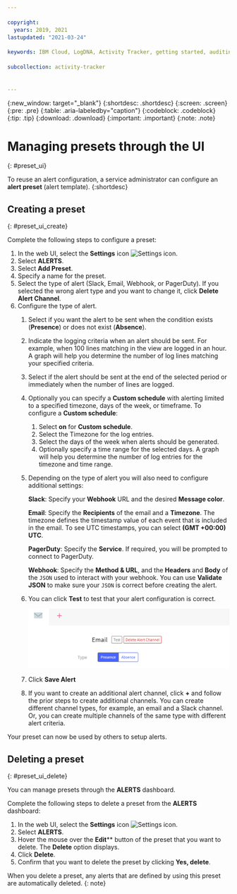 ```yaml
---

copyright:
  years: 2019, 2021
lastupdated: "2021-03-24"

keywords: IBM Cloud, LogDNA, Activity Tracker, getting started, auditing, alerts, presets

subcollection: activity-tracker


---
```


{:new_window: target="_blank"}
{:shortdesc: .shortdesc}
{:screen: .screen}
{:pre: .pre}
{:table: .aria-labeledby="caption"}
{:codeblock: .codeblock}
{:tip: .tip}
{:download: .download}
{:important: .important}
{:note: .note}

 
# Managing presets through the UI
{: #preset_ui}

To reuse an alert configuration, a service administrator can configure an **alert preset** (alert template).
{:shortdesc}

## Creating a preset
{: #preset_ui_create}

Complete the following steps to configure a preset:

1. In the web UI, select the **Settings** icon ![Settings icon](images/admin.png "Settings icon").
2. Select **ALERTS**.
3. Select **Add Preset**.
4. Specify a name for the preset.
5. Select the type of alert (Slack, Email, Webhook, or PagerDuty).  If you selected the wrong alert type and you want to change it, click **Delete Alert Channel**.
6. Configure the type of alert.
   1. Select if you want the alert to be sent when the condition exists (**Presence**) or does not exist (**Absence**).
   2. Indicate the logging criteria when an alert should be sent.  For example, when 100 lines matching in the view are logged in an hour.  A graph will help you determine the number of log lines matching your specified criteria.
   3. Select if the alert should be sent at the end of the selected period or immediately when the number of lines are logged.
   4. Optionally you can specify a **Custom schedule** with alerting limited to a specified timezone, days of the week, or timeframe. To configure a **Custom schedule**:
      1. Select **on** for **Custom schedule**.
      2. Select the Timezone for the log entries. 
      3. Select the days of the week when alerts should be generated.
      4. Optionally specify a time range for the selected days. A graph will help you determine the number of log entries for the timezone and time range.
   5. Depending on the type of alert you will also need to configure additional settings:

      **Slack**:  Specify your **Webhook** URL and the desired **Message color**.

      **Email**: Specify the **Recipients** of the email and a **Timezone**. The timezone defines the timestamp value of each event that is included in the email. To see UTC timestamps, you can select **(GMT +00:00) UTC**. 

      **PagerDuty**: Specify the **Service**.  If required, you will be prompted to connect to PagerDuty.

      **Webhook**: Specify the **Method & URL**, and the **Headers** and **Body** of the `JSON` used to interact with your webhook.  You can use **Validate JSON** to make sure your `JSON` is correct before creating the alert.

   6. You can click **Test** to test that your alert configuration is correct.

      ![Test option](images/alert_test.png "Example dialog showing Test option")

   7. Click **Save Alert**

   8. If you want to create an additional alert channel, click **+** and follow the prior steps to create additional channels.  You can create different channel types, for example, an email and a Slack channel.  Or, you can create multiple channels of the same type with different alert criteria.

Your preset can now be used by others to setup alerts.




## Deleting a preset
{: #preset_ui_delete}

You can manage presets through the **ALERTS** dashboard.

Complete the following steps to delete a preset from the **ALERTS** dashboard:

1. In the web UI, select the **Settings** icon ![Settings icon](images/admin.png "Settings icon").
2. Select **ALERTS**.
3. Hover the mouse over the **Edit**** button of the preset that you want to delete. The **Delete** option displays.
4. Click **Delete**.
5. Confirm that you want to delete the preset by clicking **Yes, delete**.

When you delete a preset, any alerts that are defined by using this preset are automatically deleted.
{: note}



